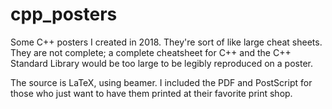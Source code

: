 # cpp_posters

Some C++ posters I created in 2018.  They're sort of like large cheat
sheets.  They are not complete; a complete cheatsheet for C++ and the
C++ Standard Library would be too large to be legibly reproduced on a
poster.

The source is LaTeX, using beamer.  I included the PDF and PostScript
for those who just want to have them printed at their favorite print
shop.
